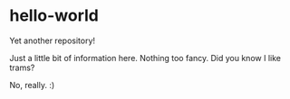 # hello-world
Yet another repository!

Just a little bit of information here. Nothing too fancy.
Did you know I like trams?

No, really. :)
